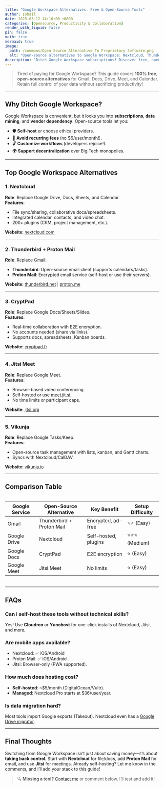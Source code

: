 ```yaml
---
title: "Google Workspace Alternatives: Free & Open-Source Tools"
author: sohail
date: 2025-03-12 14:10:00 +0800
categories: [Opensource, Productivity & Collaboration]
render_with_liquid: false
pin: false
math: true
mermaid: true
image:
  path: /commons/Open Source Alternative To Proprietary Software.png
  alt: "Open-source alternatives to Google Workspace: Nextcloud, Thunderbird, and more."
description: "Ditch Google Workspace subscriptions! Discover free, open-source alternatives for email, docs, cloud storage, and collaboration."
---
```


> Tired of paying for Google Workspace? This guide covers **100% free, open-source alternatives** for Gmail, Docs, Drive, Meet, and Calendar. Retain full control of your data without sacrificing productivity!

---

## Why Ditch Google Workspace?

Google Workspace is convenient, but it locks you into **subscriptions**, **data mining**, and **vendor dependency**. Open-source tools let you:
- 🛡️ **Self-host** or choose ethical providers.
- 💸 **Avoid recurring fees** (no $6/user/month!).
- 🔓 **Customize workflows** (developers rejoice!).
- 🌍 **Support decentralization** over Big Tech monopolies.

---

## Top Google Workspace Alternatives

### 1. **Nextcloud**  
**Role**: Replace Google Drive, Docs, Sheets, and Calendar.  
**Features**:  
- File sync/sharing, collaborative docs/spreadsheets.  
- Integrated calendar, contacts, and video chat.  
- 200+ plugins (CRM, project management, etc.).  

**Website**: [nextcloud.com](https://nextcloud.com)  

---

### 2. **Thunderbird + Proton Mail**  
**Role**: Replace Gmail.  
- **Thunderbird**: Open-source email client (supports calendars/tasks).  
- **Proton Mail**: Encrypted email service (self-host or use their servers).  

**Website**: [thunderbird.net](https://www.thunderbird.net) | [proton.me](https://proton.me)  

---

### 3. **CryptPad**  
**Role**: Replace Google Docs/Sheets/Slides.  
**Features**:  
- Real-time collaboration with E2E encryption.  
- No accounts needed (share via links).  
- Supports docs, spreadsheets, Kanban boards.  

**Website**: [cryptpad.fr](https://cryptpad.fr)  

---

### 4. **Jitsi Meet**  
**Role**: Replace Google Meet.  
**Features**:  
- Browser-based video conferencing.  
- Self-hosted or use [meet.jit.si](https://meet.jit.si).  
- No time limits or participant caps.  

**Website**: [jitsi.org](https://jitsi.org)  

---

### 5. **Vikunja**  
**Role**: Replace Google Tasks/Keep.  
**Features**:  
- Open-source task management with lists, kanban, and Gantt charts.  
- Syncs with Nextcloud/CalDAV.  

**Website**: [vikunja.io](https://vikunja.io)  

---

## Comparison Table

<div style="overflow-x: auto; margin: 20px 0;">
  <table class="comparison-table">
    <thead>
      <tr>
        <th>Google Service</th>
        <th>Open-Source Alternative</th>
        <th>Key Benefit</th>
        <th>Setup Difficulty</th>
      </tr>
    </thead>
    <tbody>
      <tr>
        <td>Gmail</td>
        <td>Thunderbird + Proton Mail</td>
        <td>Encrypted, ad-free</td>
        <td>⭐️⭐️ (Easy)</td>
      </tr>
      <tr>
        <td>Google Drive</td>
        <td>Nextcloud</td>
        <td>Self-hosted, plugins</td>
        <td>⭐️⭐️⭐️ (Medium)</td>
      </tr>
      <tr>
        <td>Google Docs</td>
        <td>CryptPad</td>
        <td>E2E encryption</td>
        <td>⭐️ (Easy)</td>
      </tr>
      <tr>
        <td>Google Meet</td>
        <td>Jitsi Meet</td>
        <td>No limits</td>
        <td>⭐️ (Easy)</td>
      </tr>
    </tbody>
  </table>
</div>

---

## FAQs

### Can I self-host these tools without technical skills?  
Yes! Use **Cloudron** or **Yunohost** for one-click installs of Nextcloud, Jitsi, and more.

### Are mobile apps available?  
- Nextcloud: ✅ iOS/Android  
- Proton Mail: ✅ iOS/Android  
- Jitsi: Browser-only (PWA supported).  

### How much does hosting cost?  
- **Self-hosted**: ~$5/month (DigitalOcean/Vultr).  
- **Managed**: Nextcloud Pro starts at $36/user/year.  

### Is data migration hard?  
Most tools import Google exports (Takeout). Nextcloud even has a [Google Drive migrator](https://apps.nextcloud.com/apps/files_migration).

---

## Final Thoughts  

Switching from Google Workspace isn’t just about saving money—it’s about **taking back control**. Start with **Nextcloud** for file/docs, add **Proton Mail** for email, and use **Jitsi** for meetings. Already self-hosting? Let me know in the comments, and I’ll add your stack to this guide!  

> 🔍 **Missing a tool?** [Contact me](mailto:sohailanwaralmani74@gmail.com) or comment below. I’ll test and add it!